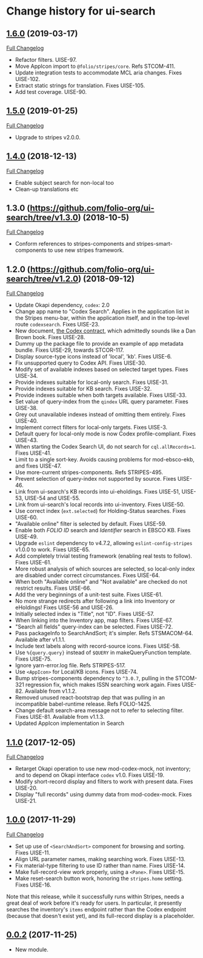 # Change history for ui-search

## [1.6.0](https://github.com/folio-org/ui-search/tree/v1.6.0) (2019-03-17)
[Full Changelog](https://github.com/folio-org/ui-search/compare/v1.5.0...v1.6.0)

* Refactor filters. UISE-97.
* Move AppIcon import to `@folio/stripes/core`. Refs STCOM-411.
* Update integration tests to accommodate MCL aria changes. Fixes UISE-102.
* Extract static strings for translation. Fixes UISE-105.
* Add test coverage. UISE-90.

## [1.5.0](https://github.com/folio-org/ui-search/tree/v1.5.0) (2019-01-25)
[Full Changelog](https://github.com/folio-org/ui-search/compare/v1.4.0...v1.5.0)

* Upgrade to stripes v2.0.0.

## [1.4.0](https://github.com/folio-org/ui-search/tree/v1.4.0) (2018-12-13)
[Full Changelog](https://github.com/folio-org/ui-search/compare/v1.3.0...v1.4.0)

* Enable subject search for non-local too
* Clean-up translations etc

## 1.3.0 (https://github.com/folio-org/ui-search/tree/v1.3.0) (2018-10-5)
[Full Changelog](https://github.com/folio-org/ui-search/compare/v1.2.0...v1.3.0)

* Conform references to stripes-components and stripes-smart-components to use new stripes framework.

## 1.2.0 (https://github.com/folio-org/ui-search/tree/v1.2.0) (2018-09-12)
[Full Changelog](https://github.com/folio-org/ui-search/compare/v1.1.0...v1.2.0)

* Update Okapi dependency, `codex`: 2.0
* Change app name to "Codex Search". Applies in the application list in the Stripes menu-bar, within the application itself, and in the top-level route `codexsearch`. Fixes UISE-23.
* New document, [the Codex contract](doc/codex-contract.md), which admittedly sounds like a Dan Brown book. Fixes UISE-28.
* Dummy up the package file to provide an example of app metadata bundle. Fixes UISE-29, towards STCOR-117.
* Display source-type icons instead of 'local', 'kb'. Fixes UISE-6.
* Fix unsupported query to Codex API. Fixes UISE-30.
* Modify set of available indexes based on selected target types. Fixes UISE-34.
* Provide indexes suitable for local-only search. Fixes UISE-31.
* Provide indexes suitable for KB search. Fixes UISE-32.
* Provide indexes suitable when both targets available. Fixes UISE-33.
* Set value of query-index from the `qindex` URL query parameter. Fixes UISE-38.
* Grey out unavailable indexes instead of omitting them entirely. Fixes UISE-40.
* Implement correct filters for local-only targets. Fixes UISE-3.
* Default query for local-only mode is now Codex profile-compliant. Fixes UISE-43.
* When starting the Codex Search UI, do not search for `cql.allRecords=1`. Fixes UISE-41.
* Limit to a single sort-key. Avoids causing problems for mod-ebsco-ekb, and fixes UISE-47.
* Use more-current stripes-components. Refs STRIPES-495.
* Prevent selection of query-index not supported by source. Fixes UISE-46.
* Link from ui-search's KB records into ui-eholdings. Fixes UISE-51, UISE-53, UISE-54 and UISE-55.
* Link from ui-search's local records into ui-inventory. Fixes UISE-50.
* Use correct index (`ext.selected`) for Holding-Status searches. Fixes UISE-60.
* "Available online" filter is selected by default. Fixes UISE-59.
* Enable both _FOLIO ID_ search and _Identifier_ search in EBSCO KB. Fixes UISE-49.
* Upgrade `eslint` dependency to v4.7.2, allowing `eslint-config-stripes` v1.0.0 to work. Fixes UISE-65.
* Add completely trivial testing framework (enabling real tests to follow). Fixes UISE-61.
* More robust analysis of which sources are selected, so local-only index are disabled under correct circumstances. Fixes UISE-64.
* When both "Available online" and "Not available" are checked do not restrict results. Fixes UISE-66.
* Add the very beginnings of a unit-test suite. Fixes UISE-61.
* No more strange redirects after following a link into Inventory or eHoldings! Fixes UISE-56 and UISE-26.
* Initially selected index is "Title", not "ID". Fixes UISE-57.
* When linking into the Inventory app, map filters. Fixes UISE-67.
* "Search all fields" query-index can be selected. Fixes UISE-72.
* Pass packageInfo to SearchAndSort; it's simpler. Refs STSMACOM-64. Available after v1.1.1.
* Include text labels along with record-source icons. Fixes UISE-58.
* Use `%{query.query}` instead of `$QUERY` in makeQueryFunction template. Fixes UISE-75.
* Ignore yarn-error.log file. Refs STRIPES-517.
* Use `<AppIcon>` for Local/KB icons. Fixes UISE-74.
* Bump stripes-components dependency to `^3.0.7`, pulling in the STCOM-321 regression fix, which makes ISSN searching work again. Fixes UISE-82. Available from v1.1.2.
* Removed unused react-bootstrap dep that was pulling in an incompatible babel-runtime release. Refs FOLIO-1425.
* Change default search-area message not to refer to selecting filter. Fixes UISE-81. Available from v1.1.3.
* Updated AppIcon implementation in Search

## [1.1.0](https://github.com/folio-org/ui-search/tree/v1.1.0) (2017-12-05)
[Full Changelog](https://github.com/folio-org/ui-search/compare/v1.0.0...v1.1.0)

* Retarget Okapi operation to use new mod-codex-mock, not inventory; and to depend on Okapi interface `codex` v1.0. Fixes UISE-19.
* Modify short-record display and filters to work with present data. Fixes UISE-20.
* Display "full records" using dummy data from mod-codex-mock. Fixes UISE-21.

## [1.0.0](https://github.com/folio-org/ui-search/tree/v1.0.0) (2017-11-29)
[Full Changelog](https://github.com/folio-org/ui-search/compare/v0.0.2...v1.0.0)

* Set up use of `<SearchAndSort>` component for browsing and sorting. Fixes UISE-11.
* Align URL parameter names, making searching work. Fixes UISE-13.
* Fix material-type filtering to use ID rather than name. Fixes UISE-14.
* Make full-record-view work properly, using a `<Pane>`. Fixes UISE-15.
* Make reset-search button work, honoring the `stripes.home` setting. Fixes UISE-16.

Note that this release, while it successfully runs within Stripes, needs a great deal of work before it's ready for users. In particular, it presently searches the inventory's `items` endpoint rather than the Codex endpoint (because that doesn't exist yet), and its full-record display is a placeholder.

## [0.0.2](https://github.com/folio-org/ui-search/tree/v0.0.2) (2017-11-25)

* New module.

